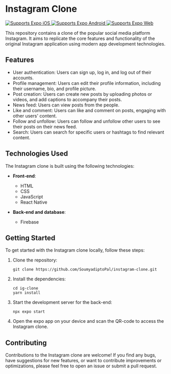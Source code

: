 # Instagram Clone

<p>
  <!-- iOS -->
  <a href="https://itunes.apple.com/app/apple-store/id982107779">
    <img alt="Supports Expo iOS" longdesc="Supports Expo iOS" src="https://img.shields.io/badge/iOS-4630EB.svg?style=flat-square&logo=APPLE&labelColor=999999&logoColor=fff" />
  </a>
  <!-- Android -->
  <a href="https://play.google.com/store/apps/details?id=host.exp.exponent&referrer=blankexample">
    <img alt="Supports Expo Android" longdesc="Supports Expo Android" src="https://img.shields.io/badge/Android-4630EB.svg?style=flat-square&logo=ANDROID&labelColor=A4C639&logoColor=fff" />
  </a>
  <!-- Web -->
  <a href="https://docs.expo.dev/workflow/web/">
    <img alt="Supports Expo Web" longdesc="Supports Expo Web" src="https://img.shields.io/badge/web-4630EB.svg?style=flat-square&logo=GOOGLE-CHROME&labelColor=4285F4&logoColor=fff" />
  </a>
</p>


This repository contains a clone of the popular social media platform Instagram. It aims to replicate the core features and functionality of the original Instagram application using modern app development technologies.

## Features

- User authentication: Users can sign up, log in, and log out of their accounts.
- Profile management: Users can edit their profile information, including their username, bio, and profile picture.
- Post creation: Users can create new posts by uploading photos or videos, and add captions to accompany their posts.
- News feed: Users can view posts from the people.
- Like and comment: Users can like and comment on posts, engaging with other users' content.
- Follow and unfollow: Users can follow and unfollow other users to see their posts on their news feed.
- Search: Users can search for specific users or hashtags to find relevant content.

## Technologies Used

The Instagram clone is built using the following technologies:

- **Front-end**:
  - HTML
  - CSS
  - JavaScript
  - React Native

- **Back-end and database**:
  - Firebase

## Getting Started

To get started with the Instagram clone locally, follow these steps:

1. Clone the repository:

   ```
   git clone https://github.com/SoumyadiptoPal/instagram-clone.git
   ```

2. Install the dependencies:

   ```
   cd ig-clone
   yarn install
   ```

3. Start the development server for the back-end:

   ```
   npx expo start
   ```


5. Open the expo app on your device and scan the QR-code to access the Instagram clone.

## Contributing

Contributions to the Instagram clone are welcome! If you find any bugs, have suggestions for new features, or want to contribute improvements or optimizations, please feel free to open an issue or submit a pull request.